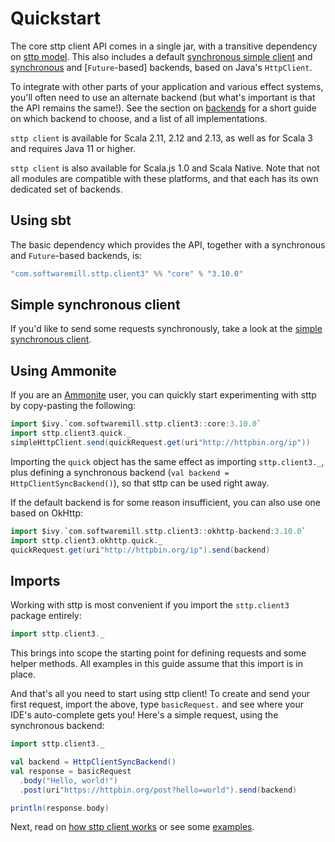 # Quickstart

The core sttp client API comes in a single jar, with a transitive dependency on [sttp model](https://github.com/softwaremill/sttp-model). This also includes a default [synchronous simple client](simple_sync.md) and [synchronous](backends/synchronous.md) and [`Future`-based] backends, based on Java's `HttpClient`.

To integrate with other parts of your application and various effect systems, you'll often need to use an alternate backend (but what's important is that the API remains the same!). See the section on [backends](backends/summary.md) for a short guide on which backend to choose, and a list of all implementations.

`sttp client` is available for Scala 2.11, 2.12 and 2.13, as well as for Scala 3 and requires Java 11 or higher.

`sttp client` is also available for Scala.js 1.0 and Scala Native. Note that not all modules are compatible with these
platforms, and that each has its own dedicated set of backends.

## Using sbt

The basic dependency which provides the API, together with a synchronous and `Future`-based backends, is:

```scala
"com.softwaremill.sttp.client3" %% "core" % "3.10.0"
```

## Simple synchronous client

If you'd like to send some requests synchronously, take a look at the [simple synchronous client](simple_sync.md).

## Using Ammonite

If you are an [Ammonite](https://ammonite.io) user, you can quickly start experimenting with sttp by copy-pasting the following:

```scala
import $ivy.`com.softwaremill.sttp.client3::core:3.10.0`
import sttp.client3.quick._
simpleHttpClient.send(quickRequest.get(uri"http://httpbin.org/ip"))
```

Importing the `quick` object has the same effect as importing `sttp.client3._`, plus defining a synchronous backend (`val backend = HttpClientSyncBackend()`), so that sttp can be used right away.

If the default backend is for some reason insufficient, you can also use one based on OkHttp:

```scala
import $ivy.`com.softwaremill.sttp.client3::okhttp-backend:3.10.0`
import sttp.client3.okhttp.quick._
quickRequest.get(uri"http://httpbin.org/ip").send(backend)
```

## Imports

Working with sttp is most convenient if you import the `sttp.client3` package entirely:

```scala
import sttp.client3._
```

This brings into scope the starting point for defining requests and some helper methods. All examples in this guide assume that this import is in place.

And that's all you need to start using sttp client! To create and send your first request, import the above, type `basicRequest.` and see where your IDE's auto-complete gets you! Here's a simple request, using the synchronous backend:

```scala
import sttp.client3._

val backend = HttpClientSyncBackend()
val response = basicRequest
  .body("Hello, world!")  
  .post(uri"https://httpbin.org/post?hello=world").send(backend)

println(response.body)            
```

Next, read on [how sttp client works](how.md) or see some [examples](examples.md).
